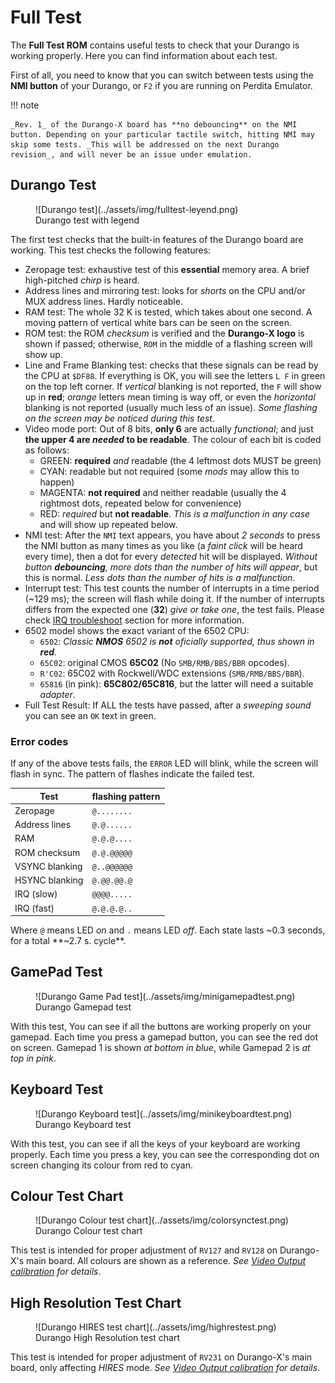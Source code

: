 # Full Test

The **Full Test ROM** contains useful tests to check that your Durango is working properly. Here you can find information about each test.

First of all, you need to know that you can switch between tests using the **NMI button** of your Durango, or `F2` if you are running on Perdita Emulator.

!!! note

	_Rev. 1_ of the Durango-X board has **no debouncing** on the NMI button. Depending on your particular tactile switch, hitting NMI may skip some tests. _This will be addressed on the next Durango revision_, and will never be an issue under emulation.

## Durango Test

<figure markdown>
![Durango test](../assets/img/fulltest-leyend.png)
<figcaption>Durango test with legend</figcaption>
</figure>

The first test checks that the built-in features of the Durango board are working. This test checks the following features:

* Zeropage test: exhaustive test of this **essential** memory area. A brief high-pitched _chirp_ is heard.
* Address lines and mirroring test: looks for _shorts_ on the CPU and/or MUX address lines. Hardly noticeable.
* RAM test: The whole 32 K is tested, which takes about one second. A moving pattern of vertical white bars can be seen on the screen.
* ROM test: the ROM _checksum_ is verified and the **Durango-X logo** is shown if passed; otherwise, `ROM` in the middle of a flashing screen will show up.
* Line and Frame Blanking test: checks that these signals can be read by the CPU at `$DF88`. If everything is OK, you will see the letters `L F` in green on the top left corner. If _vertical_ blanking is not reported, the `F` will show up in **red**; _orange_ letters mean timing is way off, or even the _horizontal_ blanking is not reported (usually much less of an issue). _Some flashing on the screen may be noticed during this test_.
* Video mode port: Out of 8 bits, **only 6** are actually _functional_; and just **the upper 4 are _needed_ to be readable**. The colour of each bit is coded as follows:
	- GREEN: **required** _and_ readable (the 4 leftmost dots MUST be green)
	- CYAN: readable but not required (some _mods_ may allow this to happen)
	- MAGENTA: **not required** and neither readable (usually the 4 rightmost dots, repeated below for convenience)
	- RED: _required_ but **not readable**. _This is a malfunction in any case_ and will show up repeated below.
* NMI test: After the `NMI` text appears, you have about _2 seconds_ to press the NMI button as many times as you like (a _faint click_ will be heard every time), then a dot for every _detected_ hit will be displayed. _Without button **debouncing**, more dots than the number of hits will appear_, but this is normal. _Less dots than the number of hits is a malfunction_.
* Interrupt test: This test counts the number of interrupts in a time period (~129 ms); the screen will flash while doing it. If the number of interrupts differs from the expected one (**32**) _give or take one_, the test fails. Please check [IRQ troubleshoot](../hardware/irq.md) section for more information.
* 6502 model shows the exact variant of the 6502 CPU:
	- `6502`: _Classic **NMOS** 6502 is **not** oficially supported, thus shown in **red**_.
	- `65C02`: original CMOS **65C02** (No `SMB/RMB/BBS/BBR` opcodes).
	- `R'C02`: 65C02 with Rockwell/WDC extensions (`SMB/RMB/BBS/BBR`).
	- `65816` (in pink): **65C802/65C816**, but the latter will need a suitable _adapter_.
* Full Test Result: If ALL the tests have passed, after a _sweeping sound_ you can see an `OK` text in green.

### Error codes

If any of the above tests fails, the `ERROR` LED will blink, while the screen will flash in sync. The pattern of flashes indicate the failed test.

| Test | flashing pattern |
|------|------------------|
|Zeropage|`@........`|
|Address lines|`@.@......`|
|RAM|`@.@.@....`|
|ROM checksum|`@.@.@@@@@`|
|VSYNC blanking|`@..@@@@@@`|
|HSYNC blanking|`@.@@.@@.@`|
|IRQ (slow)|`@@@@.....`|
|IRQ (fast)|`@.@.@.@..`|

Where `@` means LED _on_ and `.` means LED _off_. Each state lasts ~0.3 seconds, for a total **~2.7 s. cycle**.

## GamePad Test

<figure markdown>
![Durango Game Pad test](../assets/img/minigamepadtest.png)
<figcaption>Durango Gamepad test</figcaption>
</figure>

With this test, You can see if all the buttons are working properly on your gamepad. Each time you press a gamepad button, you can see the red dot on screen. Gamepad 1 is shown _at bottom in blue_, while Gamepad 2 is _at top in pink_.

## Keyboard Test

<figure markdown>
![Durango Keyboard test](../assets/img/minikeyboardtest.png)
<figcaption>Durango Keyboard test</figcaption>
</figure>

With this test, you can see if all the keys of your keyboard are working properly. Each time you press a key, you can see the corresponding dot on screen changing its colour from red to cyan.

## Colour Test Chart

<figure markdown>
![Durango Colour test chart](../assets/img/colorsynctest.png)
<figcaption>Durango Colour test chart</figcaption>
</figure>

This test is intended for proper adjustment of `RV127` and `RV128` on Durango-X's main board. All colours are shown as a reference.
_See [Video Output calibration](vdu_calib.md) for details_.

## High Resolution Test Chart

<figure markdown>
![Durango HIRES test chart](../assets/img/highrestest.png)
<figcaption>Durango High Resolution test chart</figcaption>
</figure>

This test is intended for proper adjustment of `RV231` on Durango-X's main board, only affecting _HIRES_ mode.
_See [Video Output calibration](vdu_calib.md) for details_.

